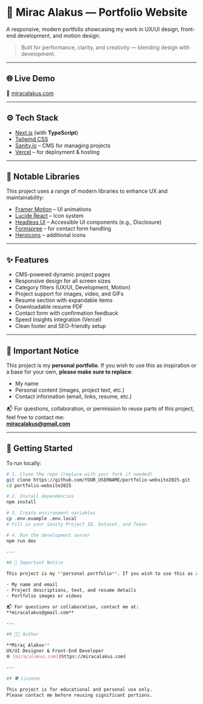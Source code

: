 # 💼 Mirac Alakus — Portfolio Website

A responsive, modern portfolio showcasing my work in UX/UI design, front-end development, and motion design.

> Built for performance, clarity, and creativity — blending design with development.

---

## 🌐 Live Demo

🔗 [miracalakus.com](https://miracalakus.com)

---

## ⚙️ Tech Stack

- [Next.js](https://nextjs.org/) (with **TypeScript**)
- [Tailwind CSS](https://tailwindcss.com/)
- [Sanity.io](https://www.sanity.io/) – CMS for managing projects
- [Vercel](https://vercel.com/) – for deployment & hosting

---

## 🧰 Notable Libraries

This project uses a range of modern libraries to enhance UX and maintainability:

- [Framer Motion](https://www.framer.com/motion/) – UI animations
- [Lucide React](https://lucide.dev/) – Icon system
- [Headless UI](https://headlessui.dev/) – Accessible UI components (e.g., Disclosure)
- [Formspree](https://formspree.io/) – for contact form handling
- [Heroicons](https://heroicons.com/) – additional icons

---

## ✨ Features

- CMS-powered dynamic project pages
- Responsive design for all screen sizes
- Category filters (UX/UI, Development, Motion)
- Project support for images, video, and GIFs
- Resume section with expandable items
- Downloadable resume PDF
- Contact form with confirmation feedback
- Speed Insights integration (Vercel)
- Clean footer and SEO-friendly setup

---

## 📌 Important Notice

This project is my **personal portfolio**. If you wish to use this as inspiration or a base for your own, **please make sure to replace**:

- My name
- Personal content (images, project text, etc.)
- Contact information (email, links, resume, etc.)

📬 For questions, collaboration, or permission to reuse parts of this project, feel free to contact me:  
**miracalakus@gmail.com**

---

## 🚀 Getting Started

To run locally:

```bash
# 1. Clone the repo (replace with your fork if needed)
git clone https://github.com/YOUR_USERNAME/portfolio-website2025.git
cd portfolio-website2025

# 2. Install dependencies
npm install

# 3. Create environment variables
cp .env.example .env.local
# Fill in your Sanity Project ID, Dataset, and Token

# 4. Run the development server
npm run dev

---

## 📌 Important Notice

This project is my **personal portfolio**. If you wish to use this as a base or reference, please make sure to replace all personal content, including:

- My name and email
- Project descriptions, text, and resume details
- Portfolio images or videos

📬 For questions or collaboration, contact me at:  
**miracalakus@gmail.com**

---

## 👨‍💻 Author

**Miraç Alakus**  
UX/UI Designer & Front-End Developer  
🌐 [miracalakus.com](https://miracalakus.com)

---

## 🛡 License

This project is for educational and personal use only.  
Please contact me before reusing significant portions.
